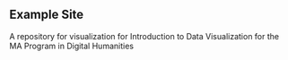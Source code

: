 ## Example Site

A repository for visualization for Introduction to Data Visualization for the MA Program in Digital Humanities
